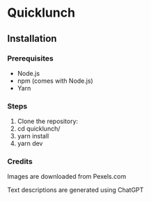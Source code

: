 # Quicklunch

## Installation

### Prerequisites
- Node.js
- npm (comes with Node.js)
- Yarn

### Steps
1. Clone the repository:
2. cd quicklunch/
3. yarn install
4. yarn dev

### Credits
Images are downloaded from Pexels.com

Text descriptions are generated using ChatGPT

